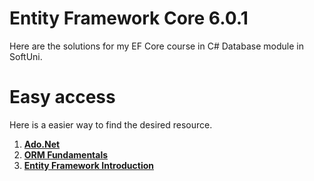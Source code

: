 # Entity Framework Core 6.0.1
Here are the solutions for my EF Core course in C# Database module in SoftUni.

# Easy access
Here is a easier way to find the desired resource.
1. [**Ado.Net**](https://github.com/StanchosCodes/SoftUni-Entity-Framework-Core/tree/main/AdoNet)
2. [**ORM Fundamentals**](https://github.com/StanchosCodes/SoftUni-Entity-Framework-Core/tree/main/ORM%20Fundamentals)
3. [**Entity Framework Introduction**](https://github.com/StanchosCodes/SoftUni-Entity-Framework-Core/tree/main/EntityFrameworkIntroduction)
